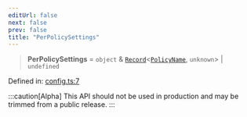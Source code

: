 ```yaml
---
editUrl: false
next: false
prev: false
title: "PerPolicySettings"
---
```


> **PerPolicySettings** = `object` & [`Record`](https://www.typescriptlang.org/docs/handbook/utility-types.html#recordkeys-type)\<[`PolicyName`](/api/type-aliases/policyname/), `unknown`\> \| `undefined`

Defined in: [config.ts:7](https://github.com/tylerbutler/tools-monorepo/blob/main/packages/repopo/src/config.ts#L7)

:::caution[Alpha]
This API should not be used in production and may be trimmed from a public release.
:::
